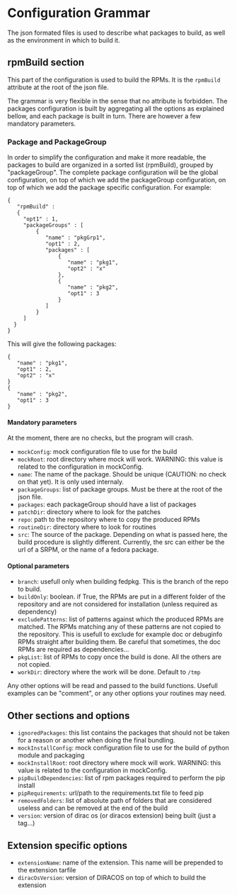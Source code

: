 
# Configuration Grammar

The json formated files is used to describe what packages to build, as well as the environment in which to build it.


## rpmBuild section
This part of the configuration is used to build the RPMs. It is the `rpmBuild` attribute at the root of the json file.

The grammar is very flexible in the sense that no attribute is forbidden. The packages configuration is built by aggregating all the options as explained bellow, and each package is built in turn. There are however a few mandatory parameters.

### Package and PackageGroup

In order to simplify the configuration and make it more readable, the packages to build are organized in a sorted list (rpmBuild), grouped by "packageGroup". The complete package configuration will be the global configuration, on top of which we add the packageGroup configuration, on top of which we add the package specific configuration. For example:

```
{
   "rpmBuild" :
   {
     "opt1" : 1,
     "packageGroups" : [
         {
            "name" : "pkgGrp1",
            "opt1" : 2,
            "packages" : [
                {
                   "name" : "pkg1",
                   "opt2" : "x"
                },
                {
                   "name" : "pkg2",
                   "opt1" : 3
                }
            ]
         }
     ]
  }
}
```

This will give the following packages:

```
{
   "name" : "pkg1",
   "opt1" : 2,
   "opt2" : "x"
}
{
   "name" : "pkg2",
   "opt1" : 3
}
```




#### Mandatory parameters


At the moment, there are no checks, but the program will crash.

* `mockConfig`: mock configuration file to use for the build
* `mockRoot`: root directory where mock will work. WARNING: this value is related to the configuration in mockConfig.
* `name`: The name of the package. Should be unique (CAUTION: no check on that yet). It is only used internaly.
* `packageGroups`: list of package groups. Must be there at the root of the json file.
* `packages`: each packageGroup should have a list of packages
* `patchDir`: directory where to look for the patches
* `repo`: path to the repository where to copy the produced RPMs
* `routineDir`: directory where to look for routines
* `src`: The source of the package. Depending on what is passed here, the build procedure is slightly different. Currently, the src can either be the url of a SRPM, or the name of a fedora package.



#### Optional parameters

* `branch`: usefull only when building fedpkg. This is the branch of the repo to build.
* `buildOnly`: boolean. if True, the RPMs are put in a different folder of the repository and are not considered for installation (unless required as dependency)
* `excludePatterns`: list of patterns against which the produced RPMs are matched. The RPMs matching any of these patterns are not copied to the repository. This is usefull to exclude for example doc or debuginfo RPMs straight after building them. Be careful that sometimes, the doc RPMs are required as dependencies...
* `pkgList`: list of RPMs to copy once the build is done. All the others are not copied.
* `workDir`: directory where the work will be done. Default to `/tmp`

Any other options will be read and passed to the build functions. Usefull examples can be "comment", or any other options your routines may need.

## Other sections and options

* `ignoredPackages`: this list contains the packages that should not be taken for a reason or another when doing the final bundling.
* `mockInstallConfig`: mock configuration file to use for the build of python module and packaging
* `mockInstallRoot`: root directory where mock will work. WARNING: this value is related to the configuration in mockConfig.
* `pipBuildDependencies`: list of rpm packages required to perform the pip install
* `pipRequirements`: url/path to the requirements.txt file to feed pip
* `removedFolders`: list of absolute path of folders that are considered useless and can be removed at the end of the build
* `version`: version of dirac os (or diracos extension) being built (just a tag...)

## Extension specific options

* `extensionName`: name of the extension. This name will be prepended to the extension tarfile
* `diracOsVersion`: version of DIRACOS on top of which to build the extension
